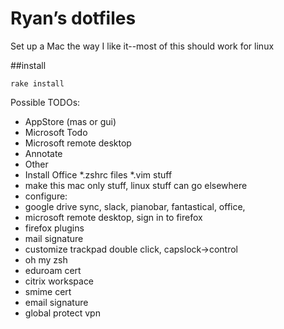 # Ryan’s dotfiles

Set up a Mac the way I like it--most of this should work for linux 

##install

```terminal
rake install
```


Possible TODOs:

* AppStore (mas or gui)
* Microsoft Todo
* Microsoft remote desktop
* Annotate
* Other
* Install Office
*.zshrc files
*.vim stuff
* make this mac only stuff, linux stuff can go elsewhere
* configure:
* google drive sync, slack, pianobar, fantastical, office, 
* microsoft remote desktop, sign in to firefox
* firefox plugins
* mail signature
* customize trackpad double click, capslock->control
* oh my zsh
* eduroam cert
* citrix workspace
* smime cert
* email signature
* global protect vpn